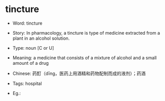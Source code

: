 # tincture

- Word: tincture
- Story: In pharmacology, a tincture is type of medicine extracted from a plant in an alcohol solution.

- Type: noun [C or U]
- Meaning: a medicine that consists of a mixture of alcohol and a small amount of a drug
- Chinese: 药酊（dīng，医药上用酒精和药物配制而成的液剂）；药酒
- Tags: hospital
- Eg.: 

